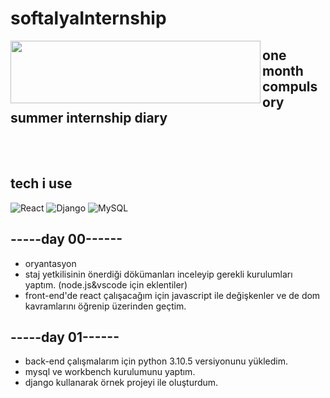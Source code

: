# softalyaInternship
<img src="https://i.hizliresim.com/govcaai.png" align="left" width ="400" height ="100">



## one month compulsory summer internship diary
<br />
<br />

## tech i use
![React](https://img.shields.io/badge/React-20232A?style=for-the-badge&logo=react&logoColor=61DAFB)
![Django](https://img.shields.io/badge/Django-092E20?style=for-the-badge&logo=django&logoColor=green)
![MySQL](https://img.shields.io/badge/MySQL-005C84?style=for-the-badge&logo=mysql&logoColor=white)

## -----day 00------
- oryantasyon
- staj yetkilisinin önerdiği dökümanları inceleyip gerekli kurulumları yaptım.
  (node.js&vscode için eklentiler)
- front-end'de react çalışacağım için javascript ile değişkenler ve de dom kavramlarını öğrenip üzerinden geçtim.

## -----day 01------
- back-end çalışmalarım için python 3.10.5 versiyonunu yükledim.
- mysql ve workbench kurulumunu yaptım.
- django kullanarak örnek projeyi ile oluşturdum.
